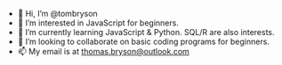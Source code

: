 - 👋 Hi, I’m @tombryson
- 👀 I’m interested in JavaScript for beginners.
- 🌱 I’m currently learning JavaScript & Python. SQL/R are also interests.
- 💞️ I’m looking to collaborate on basic coding programs for beginners.
- 📫 My email is at thomas.bryson@outlook.com

<!---
tombryson/tombryson is a ✨ special ✨ repository because its `README.md` (this file) appears on your GitHub profile.
You can click the Preview link to take a look at your changes.
--->
